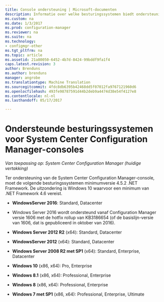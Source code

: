 ```yaml
---
title: Console ondersteuning | Microsoft-documenten
description: Informatie over welke besturingssystemen biedt ondersteuning voor een System Center Configuration Manager-console.
ms.custom: na
ms.date: 1/3/2017
ms.prod: configuration-manager
ms.reviewer: na
ms.suite: na
ms.technology:
- configmgr-other
ms.tgt_pltfrm: na
ms.topic: article
ms.assetid: 21a80050-6452-4b7d-8424-99bddf9fa1f4
caps.latest.revision: 3
author: Brenduns
ms.author: brenduns
manager: angrobe
ms.translationtype: Machine Translation
ms.sourcegitcommit: 4fdc8db6395b42468dd5f07012fa9767121960d6
ms.openlocfilehash: 493fe98787591d44b2deb9a4474d38e54f4127e8
ms.contentlocale: nl-nl
ms.lasthandoff: 05/17/2017

---
```

# <a name="supported-operating-systems-for-system-center-configuration-manager-consoles"></a>Ondersteunde besturingssystemen voor System Center Configuration Manager-consoles

*Van toepassing op: System Center Configuration Manager (huidige vertakking)*


 Ter ondersteuning van de System Center Configuration Manager-console, moet de volgende besturingssystemen minimumversie 4.5.2 .NET Framework. De uitzondering is Windows 10 waarvoor een minimum van .NET Framework 4.6 vereist.  

-   **WindowsServer 2016**: Standard, Datacenter  
  - Windows Server 2016 wordt ondersteund vanaf Configuration Manager versie 1606 met de hotfix rollup van KB3186654 (of de basislijn-versie van 1606, dat is gepubliceerd in oktober van 2016).  


-   **Windows Server 2012 R2** (x64): Standard, Datacenter  

-   **WindowsServer 2012** (x64): Standard, Datacenter  

-   **Windows Server 2008 R2 met SP1** (x64): Standard, Enterprise, Datacenter  

-   **Windows 10** (x86, x64): Pro, Enterprise  

-   **Windows 8.1** (x86, x64): Professional, Enterprise  

-   **Windows 8** (x86, x64): Professional, Enterprise  

-   **Windows 7 met SP1** (x86, x64): Professional, Enterprise, Ultimate  

